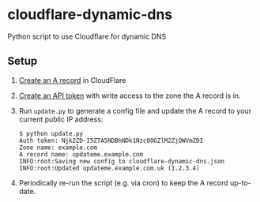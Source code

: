# cloudflare-dynamic-dns
Python script to use Cloudflare for dynamic DNS

## Setup

 1. [Create an A
    record](https://support.cloudflare.com/hc/en-us/articles/360019093151-Managing-DNS-records-in-Cloudflare#h_60566325041543261564371)
    in CloudFlare

 2. [Create an API token](https://developers.cloudflare.com/api/tokens/create)
    with write access to the zone the A record is in.

 3. Run `update.py` to generate a config file and update the A record to your
    current public IP address:

    ```
    $ python update.py
    Auth token: Njk2ZD-I5ZTA5NDBhNDk1Nzc0OGZlM2ZjOWVmZDI
    Zone name: example.com
    A record name: updateme.example.com
    INFO:root:Saving new config to cloudflare-dynamic-dns.json
    INFO:root:Updated updateme.example.com.uk (1.2.3.4)
    ```

 4. Periodically re-run the script (e.g. via cron) to keep the A record
    up-to-date.
